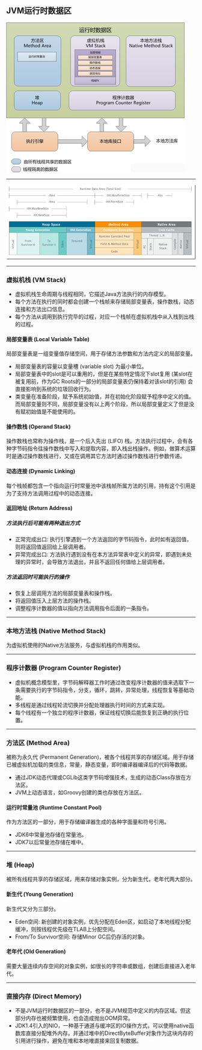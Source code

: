 ## JVM运行时数据区
![jvm](../images/jvm.png)
***
![jvm](../images/jvm_rda_size.png)
***

### 虚拟机栈 (VM Stack)
* 虚拟机栈生命周期与线程相同，它描述Java方法执行的内存模型。
* 每个方法在执行的同时都会创建一个栈帧来存储局部变量表，操作数栈，动态连接和方法出口信息。
* 每个方法从调用到执行完毕的过程，对应一个栈帧在虚拟机栈中从入栈到出栈的过程。
#### 局部变量表 (Local Variable Table)
局部变量表是一组变量值存储空间，用于存储方法参数和方法内定义的局部变量。
* 局部变量表的容量以变量槽 (variable slot) 为最小单位。
* 局部变量表中的slot是可以重用的，但是在某些特定情况下slot复用 (某slot在被复用前，作为GC Roots的一部分的局部变量表仍保持着对该slot的引用) 会直接影响到系统的垃圾回收行为。
* 类变量在准备阶段，赋予系统初始值，并在初始化阶段赋予程序中定义的值。而局部变量则不同，局部变量没有以上两个阶段，所以局部变量定义了但是没有赋初始值是不能使用的。
#### 操作数栈 (Operand Stack)
操作数栈也常称为操作栈，是一个后入先出 (LIFO) 栈。方法执行过程中，会有各种字节码指令往操作数栈中写入和提取内容，即入栈出栈操作。例如，做算术运算时是通过操作数栈进行，又或在调用其它方法时通过操作数栈进行参数传递。
#### 动态连接 (Dynamic Linking)
每个栈帧都包含一个指向运行时常量池中该栈帧所属方法的引用，持有这个引用是为了支持方法调用过程中的动态连接。
#### 返回地址 (Return Address)
##### 方法执行后可能有两种退出方式
* 正常完成出口: 执行引擎遇到一个方法返回的字节码指令，此时如有返回值，则将返回值返回给上层调用者。
* 异常完成出口: 方法执行遇到没有在本方法异常表中定义的异常，即遇到未处理的异常时，会导致方法退出，并且不返回任何值给上层调用者。
##### 方法返回时可能执行的操作
* 恢复上层调用方法的局部变量表和操作栈。
* 将返回值压入上层方法的操作栈。
* 调整程序计数器的值以指向方法调用指令后面的一条指令。
***

### 本地方法栈 (Native Method Stack)
为虚拟机使用的Native方法服务，与虚拟机栈的作用类似。
***

### 程序计数器 (Program Counter Register)
* 虚拟机概念模型里，字节码解释器工作时通过改变程序计数器的值来选取下一条需要执行的字节码指令，分支，循环，跳转，异常处理，线程恢复等基础功能。
* 多线程是通过线程轮流切换并分配处理器执行时间的方式来实现。
* 每个线程有一个独立的程序计数器，保证线程切换后能恢复到正确的执行位置。
***

### 方法区 (Method Area)
被称为永久代 (Permanent Generation)，被各个线程共享的存储区域。用于存储已被虚拟机加载的类信息，常量，静态变量，即时编译器编译后的代码等数据。
* 通过JDK动态代理或CGLib这类字节码增强技术，生成的动态Class存放在方法区。
* JVM上动态语言，如Groovy创建的类也存放在方法区。
#### 运行时常量池 (Runtime Constant Pool)
作为方法区的一部分，用于存储编译器生成的各种字面量和符号引用。
* JDK6中常量池存储在常量池。
* JDK7以后常量池存储在堆中。
***

### 堆 (Heap)
被所有线程共享的存储区域，用来存储对象实例，分为新生代，老年代两大部分。
#### 新生代 (Young Generation)
新生代又分为三部分。
* Eden空间: 新创建的对象实例，优先分配在Eden区，如启动了本地线程分配缓冲，则按线程优先级在TLAB上分配空间。
* From/To Survivor空间: 存储Minor GC后仍存活的对象。
#### 老年代 (Old Generation)
需要大量连续内存空间的对象实例，如很长的字符串或数组，创建后直接进入老年代。
***

### 直接内存 (Direct Memory)
* 不是JVM运行时数据区的一部分，也不是JVM规范中定义的内存区域。但这部分内存也被频繁使用，也会造成抛出OOM异常。
* JDK1.4引入的NIO，一种基于通道与缓冲区的IO操作方式，可以使用native函数库直接分配堆外内存。并通过堆中的DirectByteBuffer对象作为这块内存的引用进行操作，避免在堆和本地堆直接来回复制数据。
